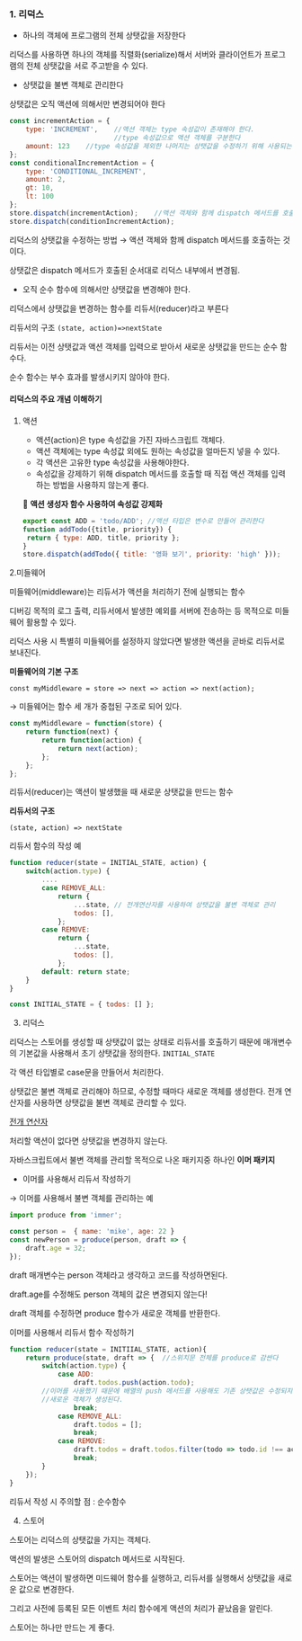 ### 1. 리덕스

- 하나의 객체에 프로그램의 전체 상탯값을 저장한다

리덕스를 사용하면 하나의 객체를 직렬화(serialize)해서 서버와 클라이언트가 프로그램의 전체 상탯값을 서로 주고받을 수 있다.

- 상탯값을 불변 객체로 관리한다

상탯값은 오직 액션에 의해서만 변경되어야 한다

```jsx
const incrementAction = {
	type: 'INCREMENT',    //액션 객체는 type 속성값이 존재해야 한다. 
		                  //type 속성값으로 액션 객체를 구분한다
	amount: 123    //type 속성값을 제외한 나머지는 상탯값을 수정하기 위해 사용되는 정보
};
const conditionalIncrementAction = { 
	type: 'CONDITIONAL_INCREMENT',
	amount: 2,
	gt: 10,
	lt: 100
};
store.dispatch(incrementAction);    //액션 객체와 함께 dispatch 메서드를 호출하면 상태값이 변경된다.
store.dispatch(conditionIncrementAction);
```

리덕스의 상탯값을 수정하는 방법 → 액션 객체와 함께 dispatch 메서드를 호출하는 것이다.

상탯값은 dispatch 메서드가 호출된 순서대로 리덕스 내부에서 변경됨.

- 오직 순수 함수에 의해서만 상탯값을 변경해야 한다.

리덕스에서 상탯값을 변경하는 함수를 리듀서(reducer)라고 부른다

리듀서의 구조 `(state, action)=>nextState`

리듀서는 이전 상탯값과 액션 객체를 입력으로 받아서 새로운 상탯값을 만드는 순수 함수다.

순수 함수는 부수 효과를 발생시키지 않아야 한다.



#### 리덕스의 주요 개념 이해하기

1. 액션

   - 액션(action)은 type 속성값을 가진 자바스크립트 객체다.
   - 액션 객체에는 type 속성값 외에도 원하는 속성값을 얼마든지 넣을 수 있다.
   - 각 액션은 고유한 type 속성값을 사용해야한다.
   - 속성값을 강제하기 위해 dispatch 메서드를 호출할 때 직접 액션 객체를 입력하는 방법을 사용하지 않는게 좋다.

   🍅 **액션 생성자 함수 사용하여 속성값 강제화**

   ```jsx
   export const ADD = 'todo/ADD'; //액션 타입은 변수로 만들어 관리한다
   function addTodo({title, priority}) {
   	return { type: ADD, title, priority };
   }
   store.dispatch(addTodo({ title: '영화 보기', priority: 'high' }));
   ```



2.미들웨어

미들웨어(middleware)는 리듀서가 액션을 처리하기 전에 실행되는 함수

디버깅 목적의 로그 출력, 리듀서에서 발생한 예외를 서버에 전송하는 등 목적으로 미들웨어 활용할 수 있다.

리덕스 사용 시 특별히 미들웨어를 설정하지 않았다면 발생한 액션을 곧바로 리듀서로 보내진다.

**미들웨어의 기본 구조**

`const myMiddleware = store => next => action => next(action);`

→ 미들웨어는 함수 세 개가 중첩된 구조로 되어 있다.

```jsx
const myMiddleware = function(store) {
	return function(next) {
		return function(action) {
			return next(action);
		};
	};
};
```



리듀서(reducer)는 액션이 발생했을 때 새로운 상탯값을 만드는 함수

**리듀서의 구조**

```
(state, action) => nextState
```

리듀서 함수의 작성 예

```jsx
function reducer(state = INITIAL_STATE, action) {
	switch(action.type) {
		....
		case REMOVE_ALL:
			return {
				...state, // 전개연산자를 사용하여 상탯값을 불변 객체로 관리
				todos: [],
			};
		case REMOVE:
			return {
				...state,
				todos: [],
			};
		default: return state;
	}
}

const INITIAL_STATE = { todos: [] };
```



3. 리덕스

리덕스는 스토어를 생성할 때 상탯값이 없는 상태로 리듀서를 호출하기 때문에 매개변수의 기본값을 사용해서 초기 상탯값을 정의한다. `INITIAL_STATE`

각 액션 타입별로 case문을 만들어서 처리한다.

상탯값은 불변 객체로 관리해야 하므로, 수정할 때마다 새로운 객체를 생성한다. 전개 연산자를 사용하면 상탯값을 불변 객체로 관리할 수 있다.

[전개 연산자](https://www.notion.so/a970c6a4b8ec4b05b2b94f39f520b612)

처리할 액션이 없다면 상탯값을 변경하지 않는다.

자바스크립트에서 불변 객체를 관리할 목적으로 나온 패키지중 하나인 **이머 패키지**

- 이머를 사용해서 리듀서 작성하기

→ 이머를 사용해서 불변 객체를 관리하는 예

```jsx
import produce from 'immer';

const person =  { name: 'mike', age: 22 }
const newPerson = produce(person, draft => {
	draft.age = 32;
});
```

draft 매개변수는 person 객체라고 생각하고 코드를 작성하면된다.

draft.age를 수정해도 person 객체의 값은 변경되지 않는다!

draft 객체를 수정하면 produce 함수가 새로운 객체를 반환한다.

이머를 사용해서 리듀서 함수 작성하기

```jsx
function reducer(state = INITIIAL_STATE, action){
	return produce(state, draft => {  //스위치문 전체를 produce로 감싼다
		switch(action.type) {
			case ADD:
				draft.todos.push(action.todo);  
		//이머를 사용했기 때문에 배열의 push 메서드를 사용해도 기존 상탯값은 수정되지 않고
		//새로운 객체가 생성된다.
				break;
			case REMOVE_ALL:
				draft.todos = [];
				break;
			case REMOVE:
				draft.todos = draft.todos.filter(todo => todo.id !== action.id);
				break;
		}
	});
}
```

리듀서 작성 시 주의할 점 : 순수함수



4. 스토어

스토어는 리덕스의 상탯값을 가지는 객체다.

액션의 발생은 스토어의 dispatch 메서드로 시작된다.

스토어는 액션이 발생하면 미드웨어 함수를 실행하고, 리듀서를 실행해서 상탯값을 새로운 값으로 변경한다.

그리고 사전에 등록된 모든 이벤트 처리 함수에게 액션의 처리가 끝났음을 알린다.

스토어는 하나만 만드는 게 좋다.

